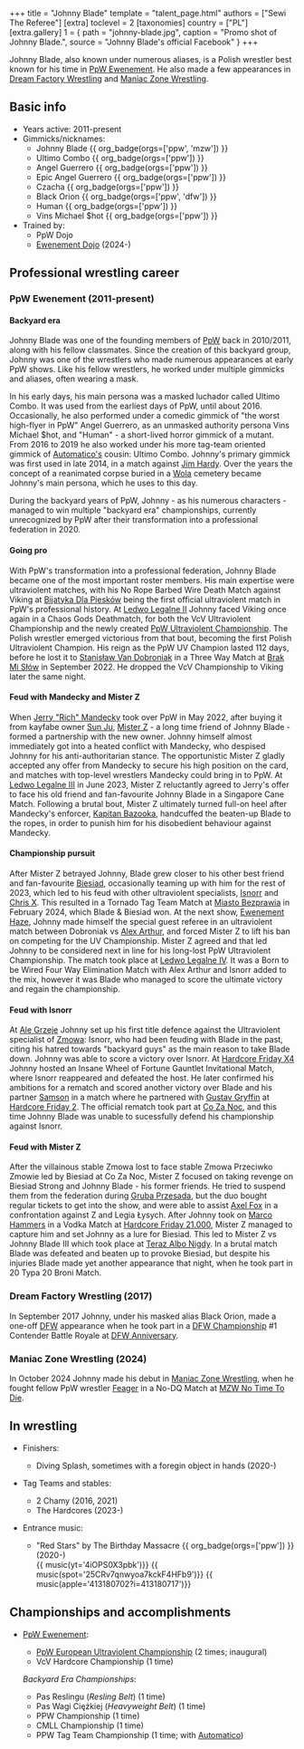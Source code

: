 +++
title = "Johnny Blade"
template = "talent_page.html"
authors = ["Sewi The Referee"]
[extra]
toclevel = 2
[taxonomies]
country = ["PL"]
[extra.gallery]
1 = { path = "johnny-blade.jpg", caption = "Promo shot of Johnny Blade.", source = "Johnny Blade's official Facebook" }
+++

Johnny Blade, also known under numerous aliases, is a Polish wrestler best known for his time in [PpW Ewenement](@/o/ppw.md). He also made a few appearances in [Dream Factory Wrestling](@/o/dfw.md) and [Maniac Zone Wrestling](@/o/mzw.md).

## Basic info

* Years active: 2011-present
* Gimmicks/nicknames:
  - Johnny Blade {{ org_badge(orgs=['ppw', 'mzw']) }}
  - Ultimo Combo {{ org_badge(orgs=['ppw']) }}
  - Angel Guerrero {{ org_badge(orgs=['ppw']) }}
  - Epic Angel Guerrero {{ org_badge(orgs=['ppw']) }}
  - Czacha {{ org_badge(orgs=['ppw']) }}
  - Black Orion {{ org_badge(orgs=['ppw', 'dfw']) }}
  - Human {{ org_badge(orgs=['ppw']) }}
  - Vins Michael $hot {{ org_badge(orgs=['ppw']) }}
* Trained by:
  - PpW Dojo
  - [Ewenement Dojo](@/o/ewenement-dojo.md) (2024-)

## Professional wrestling career

### PpW Ewenement (2011-present)

#### Backyard era

Johnny Blade was one of the founding members of [PpW](@/o/ppw.md) back in 2010/2011, along with his fellow classmates. Since the creation of this backyard group, Johnny was one of the wrestlers who made numerous appearances at early PpW shows. Like his fellow wrestlers, he worked under multiple gimmicks and aliases, often wearing a mask.

In his early days, his main persona was a masked luchador called Ultimo Combo. It was used from the earliest days of PpW, until about 2016. Occasionally, he also performed under a comedic gimmick of "the worst high-flyer in PpW" Angel Guerrero, as an unmasked authority persona Vins Michael $hot, and "Human" - a short-lived horror gimmick of a mutant.
From 2016 to 2019 he also worked under his more tag-team oriented gimmick of [Automatico's](@/w/rob-scaffold.md) cousin: Ultimo Combo.
Johnny's primary gimmick was first used in late 2014, in a match against [Jim Hardy](@/w/mister-z.md). Over the years the concept of a reanimated corpse buried in a [Wola][wola-wwa] cemetery became Johnny's main persona, which he uses to this day.

During the backyard years of PpW, Johnny - as his numerous characters - managed to win multiple "backyard era" championships, currently unrecognized by PpW after their transformation into a professional federation in 2020.

#### Going pro

With PpW's transformation into a professional federation, Johnny Blade became one of the most important roster members.
His main expertise were ultraviolent matches, with his No Rope Barbed Wire Death Match against Viking at [Bijatyka Dla Piesków](content/e/ppw/2020-02-15-ppw-brawl-for-the-puppies.md) being the first official ultraviolent match in PpW's professional history.
At [Ledwo Legalne II](@/e/ppw/2022-05-21-ppw-ledwo-legalne-ii.md) Johnny faced Viking once again in a Chaos Gods Deathmatch, for both the VcV Ultraviolent Championship and the newly created [PpW Ultraviolent Championship](@/c/ppw-european-ultraviolent-championship.md).
The Polish wrestler emerged victorious from that bout, becoming the first Polish Ultraviolent Champion. His reign as the PpW UV Champion lasted 112 days, before he lost it to [Stanisław Van Dobroniak](@/w/stanislaw-van-dobroniak.md) in a Three Way Match at [Brak Mi Słów](@/e/ppw/2022-09-10-ppw-brak-mi-slow.md) in September 2022. He dropped the VcV Championship to Viking later the same night.

#### Feud with Mandecky and Mister Z

When [Jerry "Rich" Mandecky](@/w/jerry-mandecky.md) took over PpW in May 2022, after buying it from kayfabe owner [Sun Ju](@/w/rob-scaffold.md), [Mister Z](@/w/mister-z.md) - a long time friend of Johnny Blade - formed a partnership with the new owner.
Johnny himself almost immediately got into a heated conflict with Mandecky, who despised Johnny for his anti-authoritarian stance.
The opportunistic Mister Z gladly accepted any offer from Mandecky to secure his high position on the card, and matches with top-level wrestlers Mandecky could bring in to PpW.
At [Ledwo Legalne III](@/e/ppw/2023-06-17-ppw-ledwo-legalne-3.md) in June 2023, Mister Z reluctantly agreed to Jerry's offer to face his old friend and fan-favourite Johnny Blade in a Singapore Cane Match. Following a brutal bout, Mister Z ultimately turned full-on heel after Mandecky's enforcer, [Kapitan Bazooka](@/w/kapitan-bazooka.md), handcuffed the beaten-up Blade to the ropes, in order to punish him for his disobedient behaviour against Mandecky.

#### Championship pursuit

After Mister Z betrayed Johnny, Blade grew closer to his other best friend and fan-favourite [Biesiad](@/w/biesiad.md), occasionally teaming up with him for the rest of 2023, which led to his feud with other ultraviolent specialists, [Isnorr](@/w/isnorr.md) and [Chris X](@/w/chris-x.md). This resulted in a Tornado Tag Team Match at [Miasto Bezprawia](@/e/ppw/2024-02-10-ppw-miasto-bezprawia.md) in February 2024, which Blade & Biesiad won.
At the next show, [Ewenement Haze](@/e/ppw/2024-04-20-ppw-ewenement-haze.md), Johnny made himself the special guest referee in an ultraviolent match between Dobroniak vs [Alex Arthur](@/w/alex-arthur.md), and forced Mister Z to lift his ban on competing for the UV Championship. Mister Z agreed and that led Johnny to be considered next in line for his long-lost PpW Ultraviolent Championship. The match took place at [Ledwo Legalne IV](@/e/ppw/2024-06-08-ppw-ledwo-legalne-4.md). It was a Born to be Wired Four Way Elimination Match with Alex Arthur and Isnorr added to the mix, however it was Blade who managed to score the ultimate victory and regain the championship.

#### Feud with Isnorr

At [Ale Grzeje](@/e/ppw/2024-07-13-ppw-ale-grzeje.md) Johnny set up his first title defence against the Ultraviolent specialist of [Zmowa](@/a/the-collusion.md): Isnorr, who had been feuding with Blade in the past, citing his hatred towards "backyard guys" as the main reason to take Blade down. Johnny was able to score a victory over Isnorr. At [Hardcore Friday X4](@/e/ppw/2024-08-23-ppw-hardcore-friday-x4.md) Johnny hosted an Insane Wheel of Fortune Gauntlet Invitational Match, where Isnorr reappeared and defeated the host.
He later confirmed his ambitions for a rematch and scored another victory over Blade and his partner [Samson](@/w/samson.md) in a match where he partnered with [Gustav Gryffin](@/w/gustav-gryffin.md) at [Hardcore Friday 2](@/e/ppw/2024-09-20-ppw-hardcore-friday-2.md). The official rematch took part at [Co Za Noc](@/e/ppw/2024-10-26-ppw-co-za-noc.md), and this time Johnny Blade was unable to sucessfully defend his championship against Isnorr.

#### Feud with Mister Z

After the villainous stable Zmowa lost to face stable Zmowa Przeciwko Zmowie led by Biesiad at Co Za Noc, Mister Z focused on taking revenge on Biesiad Strong and Johnny Blade - his former friends. He tried to suspend them from the federation during [Gruba Przesada](@/e/ppw/2025-01-25-ppw-gruba-przesada.md), but the duo bought regular tickets to get into the show, and were able to assist [Axel Fox](@/w/axel-fox.md) in a confrontation against Z and Legia Łysych.
After Johnny took on [Marco Hammers](@/w/marco-hammers.md) in a Vodka Match at [Hardcore Friday 21.000](@/e/ppw/2025-02-21-ppw-hardcore-friday.md), Mister Z managed to capture him and set Johnny as a lure for Biesiad. This led to Mister Z vs Johnny Blade III which took place at [Teraz Albo Nigdy](@/e/ppw/2025-03-15-ppw-teraz-albo-nigdy.md). In a brutal match Blade was defeated and beaten up to provoke Biesiad, but despite his injuries Blade made yet another appearance that night, when he took part in 20 Typa 20 Broni Match.

### Dream Factory Wrestling (2017)

In September 2017 Johnny, under his masked alias Black Orion, made a one-off [DFW](@/o/dfw.md) appearance when he took part in a [DFW Championship](@/c/dfw-championship.md) #1 Contender Battle Royale at [DFW Anniversary](content/e/dfw/2017-09-30-dfw-anniversary.md).

### Maniac Zone Wrestling (2024)

In October 2024 Johnny made his debut in [Maniac Zone Wrestling](@/o/mzw.md), when he fought fellow PpW wrestler [Feager](@/w/feager.md) in a No-DQ Match at [MZW No Time To Die](@/e/mzw/2024-10-12-mzw-no-time-to-die.md).

## In wrestling

* Finishers:
  - Diving Splash, sometimes with a foregin object in hands (2020-)

* Tag Teams and stables:
  - 2 Chamy (2016, 2021)
  - The Hardcores (2023-)

* Entrance music:
  - "Red Stars" by The Birthday Massacre
 {{ org_badge(orgs=['ppw']) }} (2020-) <br>
 {{ music(yt='4iOPS0X3pbk')}}
 {{ music(spot='25CRv7qnwyoa7kckF4HFb9')}}
 {{ music(apple='413180702?i=413180717')}}

## Championships and accomplishments

* [PpW Ewenement](@/o/ppw.md):
  - [PpW European Ultraviolent Championship](@/c/ppw-european-ultraviolent-championship.md) (2 times; inaugural)
  - VcV Hardcore Championship (1 time)

   _Backyard Era Championships_:
  - Pas Reslingu (_Resling Belt_) (1 time)
  - Pas Wagi Ciężkiej (_Heavyweight Belt_) (1 time)
  - PPW Championship (1 time)
  - CMLL Championship (1 time)
  - PPW Tag Team Championship (1 time; with [Automatico](@/w/rob-scaffold.md))

[wola-wwa]: https://en.wikipedia.org/wiki/Wola

